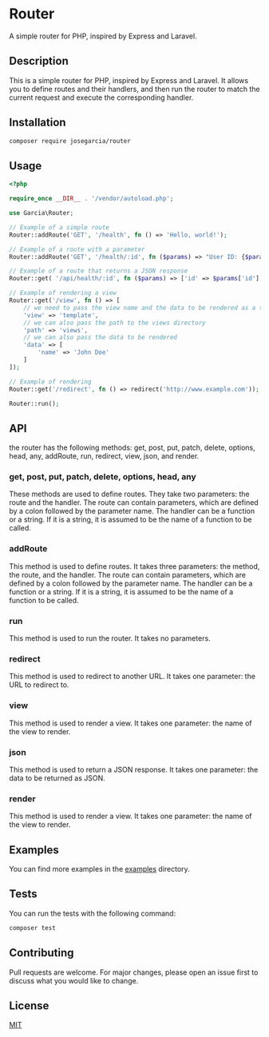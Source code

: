 # Router
A simple router for PHP, inspired by Express and Laravel.

## Description
This is a simple router for PHP, inspired by Express and Laravel. It allows you to define routes and their handlers, and then run the router to match the current request and execute the corresponding handler.

## Installation
```bash
composer require josegarcia/router
```

## Usage

```php
<?php

require_once __DIR__ . '/vendor/autoload.php';

use Garcia\Router;

// Example of a simple route
Router::addRoute('GET', '/health', fn () => 'Hello, world!');

// Example of a route with a parameter
Router::addRoute('GET', '/health/:id', fn ($params) => "User ID: {$params['id']}");

// Example of a route that returns a JSON response
Router::get( '/api/health/:id', fn ($params) => ['id' => $params['id'], 'name' => 'John Doe', 'email' => 'john@example.com']);

// Example of rendering a view
Router::get('/view', fn () => [
    // we need to pass the view name and the data to be rendered as a template
    'view' => 'template',
    // we can also pass the path to the views directory
    'path' => 'views',
    // we can also pass the data to be rendered
    'data' => [
        'name' => 'John Doe'
    ]
]);

// Example of rendering
Router::get('/redirect', fn () => redirect('http://www.example.com'));

Router::run();
```

## API
the router has the following methods:
get, post, put, patch, delete, options, head, any, addRoute, run, redirect, view, json, and render.

### get, post, put, patch, delete, options, head, any
These methods are used to define routes. They take two parameters: the route and the handler. The route can contain parameters, which are defined by a colon followed by the parameter name. The handler can be a function or a string. If it is a string, it is assumed to be the name of a function to be called.

### addRoute
This method is used to define routes. It takes three parameters: the method, the route, and the handler. The route can contain parameters, which are defined by a colon followed by the parameter name. The handler can be a function or a string. If it is a string, it is assumed to be the name of a function to be called.

### run
This method is used to run the router. It takes no parameters.

### redirect
This method is used to redirect to another URL. It takes one parameter: the URL to redirect to.

### view
This method is used to render a view. It takes one parameter: the name of the view to render.

### json
This method is used to return a JSON response. It takes one parameter: the data to be returned as JSON.

### render
This method is used to render a view. It takes one parameter: the name of the view to render.

## Examples
You can find more examples in the [examples](sample) directory.

## Tests
You can run the tests with the following command:
```bash
composer test
```

## Contributing
Pull requests are welcome. For major changes, please open an issue first to discuss what you would like to change.

## License
[MIT](LICENSE)
```
